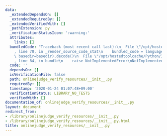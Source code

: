 ```yaml
---
data:
  _extendedDependsOn: []
  _extendedRequiredBy: []
  _extendedVerifiedWith: []
  _pathExtension: py
  _verificationStatusIcon: ':warning:'
  attributes:
    links: []
  bundledCode: "Traceback (most recent call last):\n  File \"/opt/hostedtoolcache/Python/3.8.5/x64/lib/python3.8/site-packages/onlinejudge_verify/documentation/build.py\"\
    , line 70, in _render_source_code_stat\n    bundled_code = language.bundle(stat.path,\
    \ basedir=basedir).decode()\n  File \"/opt/hostedtoolcache/Python/3.8.5/x64/lib/python3.8/site-packages/onlinejudge_verify/languages/python.py\"\
    , line 84, in bundle\n    raise NotImplementedError\nNotImplementedError\n"
  code: ''
  dependsOn: []
  isVerificationFile: false
  path: onlinejudge_verify_resources/__init__.py
  requiredBy: []
  timestamp: '2020-01-24 01:07:48+09:00'
  verificationStatus: LIBRARY_NO_TESTS
  verifiedWith: []
documentation_of: onlinejudge_verify_resources/__init__.py
layout: document
redirect_from:
- /library/onlinejudge_verify_resources/__init__.py
- /library/onlinejudge_verify_resources/__init__.py.html
title: onlinejudge_verify_resources/__init__.py
---
```

